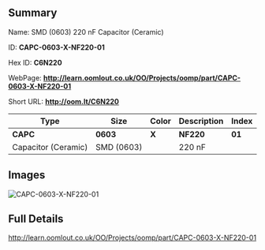

## Summary
 
Name:  SMD (0603) 220 nF Capacitor (Ceramic) 

ID: __CAPC-0603-X-NF220-01__

Hex ID: __C6N220__

WebPage: __http://learn.oomlout.co.uk/OO/Projects/oomp/part/CAPC-0603-X-NF220-01__

Short URL: __http://oom.lt/C6N220__


| Type   | Size   | Color   | Description   | Index   |    
| ----- | ------   | ------   | -----   | ----   |    
| __CAPC__   					| __0603__   					| __X__    						| __NF220__    					| __01__ |    
| Capacitor (Ceramic)		| SMD (0603)	| 		| 220 nF	| 	|

## Images
![CAPC-0603-X-NF220-01](http://oomlout.com/oomp-gen/parts/CAPC-0603-X-NF220-01/CAPC-0603-X-NF220-01_420.jpg)

## Full Details

 http://learn.oomlout.co.uk/OO/Projects/oomp/part/CAPC-0603-X-NF220-01

